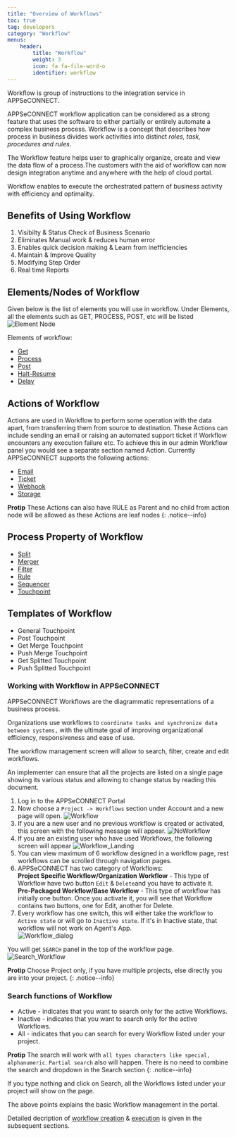 ```yaml
---
title: "Overview of Workflows"
toc: true
tag: developers
category: "Workflow"
menus: 
    header:
        title: "Workflow"
        weight: 3
        icon: fa fa-file-word-o
        identifier: workflow
---
```

Workflow is group of instructions to the integration service in APPSeCONNECT. 

APPSeCONNECT workflow application can be considered as a strong feature that uses the software to either partially or entirely automate a complex business process. Workflow is  a concept that describes how process in business divides work activities into distinct *roles, task, procedures and rules*.

The Workflow feature helps user to graphically organize, create and view the data flow of a process.The customers with the aid of workflow can now design integration anytime and anywhere with the help of cloud portal.

Workflow enables to execute the orchestrated pattern of business activity with efficiency and optimality.

## Benefits of Using Workflow 

1. Visibilty & Status Check of Business Scenario
2. Eliminates Manual work & reduces human error
3. Enables quick decision making & Learn from inefficiencies
4. Maintain & Improve Quality
5. Modifying Step Order
6. Real time Reports

## Elements/Nodes of Workflow

Given below is the list of elements you will use in workflow. Under Elements, all the elements such as GET, PROCESS, POST, etc will be listed  
![Element Node](/staticfiles/workflow-management/media/ElementNode.png)

Elements of workflow:

* [Get](/workflow/working-with-get/)
* [Process](/workflow/working-with-process/)
* [Post](/workflow/working-with-post/)
* [Halt-Resume](/workflow/working-with-halt-resume/)
* [Delay](/workflow/working-with-delay/)

## Actions of Workflow

Actions are used in Workflow to perform some operation with the data apart, from transferring them from source to destination. These Actions can include sending an email or raising an automated support ticket if Workflow encounters any execution failure etc. To achieve this in our admin Workflow panel you would see a separate section named Action.
Currently APPSeCONNECT supports the following actions:


* [Email](/workflow/generating-notification-emails/)
* [Ticket](/workflow/generating-notification-support-ticket/)
* [Webhook](/workflow/generating-notification-webhooks/)
* [Storage](/workflow/generating-storage-action/)



**Protip** These Actions can also have RULE as Parent and no child from action node will be allowed as these Actions are leaf nodes 
{: .notice--info}

## Process Property of Workflow

* [Split](/workflow/working-with-splitter/)
* [Merger](/workflow/working-with-merger/)
* [Filter](/workflow/working-with-filter/)
* [Rule](/workflow/working-with-rule/)
* [Sequencer](/workflow/working-with-sequencer/)
* [Touchpoint]()

## Templates of Workflow

* General Touchpoint
* Post Touchpoint
* Get Merge Touchpoint
* Push Merge Touchpoint
* Get Splitted Touchpoint
* Push Splitted Touchpoint

### Working with Workflow in APPSeCONNECT

 APPSeCONNECT Workflows are the diagrammatic representations of a business process.  

 Organizations use workflows to `coordinate tasks and synchronize data between systems,` with the ultimate goal of improving organizational efficiency, responsiveness and ease of use.

 The workflow management screen will allow to search, filter, create and edit workflows.

 An implementer can ensure that all the projects are listed on a single page showing its various status and allowing to change status by reading this document.

 1. Log in to the APPSeCONNECT Portal
 2. Now choose a `Project -> Workflows` section under Account and a new page will open.
  ![Workflow](/staticfiles/workflow-management/media/Workflow.png)
 3. If you are a new user and no previous workflow is created or activated, this screen with the following message will appear.
![NoWorkflow](/staticfiles/workflow-management/media/NoWorkflow.png)
 4.  If you are an existing user who have used Workflows, the following screen will appear
![Workflow_Landing](/staticfiles/workflow-management/media/Workflow_Landing.png)
 5. You can view maximum of 6 workflow designed in a workflow page, rest workflows can be scrolled through navigation pages.
 6. APPSeCONNECT has two category of Workflows:   
 **Project Specific Workflow/Organization Workflow** -  This type of Workflow have two button `Edit` & `Delete`and you have to activate it.    
 **Pre-Packaged Workflow/Base Workflow** - This type of workflow has initially one button. Once you activate it, you will see that Workflow contains two buttons, one for Edit, another for Delete.    
 7. Every workflow has one switch, this will either take the  workflow to `Active state` or will go to `Inactive state`. If it's in Inactive state, that workflow will not work on Agent's App.  
 ![Workflow_dialog](/staticfiles/workflow-management/media/Workflow_dialog.png)  

  You will get `SEARCH` panel in the top of the workflow page.
 ![Search_Workflow](/staticfiles/workflow-management/media/Search_Workflow.png)

 **Protip** Choose Project only, if you have multiple projects, else directly you are into your project.
 {: .notice--info}

 
### Search functions of Workflow

* Active - indicates that you want to search only for the active Workflows.
* Inactive - indicates that you want to search only for the active Workflows.
* All - indicates that you can search for every Workflow listed under your project.


**Protip** The search will work with `all types characters like special, alphanumeric`. `Partial search` also will happen. There is no need to combine the search and dropdown in the Search section 
{: .notice--info}

If you type nothing and click on Search, all the Workflows listed under your project will show on the page.

The above points explains the basic Workflow management in the portal.

Detailed decription of [workflow creation](/workflow/steps-to-create-your-first-workflow/) & [execution](/workflow/deploying-and-executing/) is given in the subsequent sections.
 
